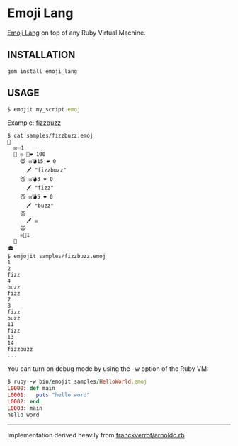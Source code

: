 # Emoji Lang

[Emoji Lang](https://github.com/anowell/emoji-lang) on top of any Ruby Virtual Machine.

## INSTALLATION

    gem install emoji_lang

## USAGE

```ruby
$ emojit my_script.emoj
```

Example: [fizzbuzz](samples/fizzbuzz.emoj)
```
$ cat samples/fizzbuzz.emoj
🚌
  ✉🖘1
  🏃 ✉ 🐁❤ 100
    😸 ✉💣15 ❤ 0
      🖊 "fizzbuzz"
    😼 ✉💣3 ❤ 0
      🖊 "fizz"
    😼 ✉💣5 ❤ 0
      🖊 "buzz"
    😾
      🖊 ✉
    🙀
    ✉💪1
  🚶
🎓
$ emjojit samples/fizzbuzz.emoj
1
2
fizz
4
buzz
fizz
7
8
fizz
buzz
11
fizz
13
14
fizzbuzz
...
```

You can turn on debug mode by using the -w option of the Ruby VM:

```ruby
$ ruby -w bin/emojit samples/HelloWorld.emoj
L0000: def main
L0001:   puts "hello word"
L0002: end
L0003: main
hello word
```

----------

Implementation derived heavily from [franckverrot/arnoldc.rb](https://github.com/franckverrot/arnoldc.rb)

